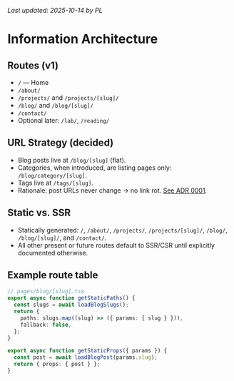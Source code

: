_Last updated: 2025-10-14 by PL_

# Information Architecture

## Routes (v1)

- `/` — Home
- `/about/`
- `/projects/` and `/projects/[slug]/`
- `/blog/` and `/blog/[slug]/`
- `/contact/`
- Optional later: `/lab/`, `/reading/`

## URL Strategy (decided)

- Blog posts live at `/blog/[slug]` (flat).
- Categories, when introduced, are listing pages only: `/blog/category/[slug]`.
- Tags live at `/tags/[slug]`.
- Rationale: post URLs never change → no link rot. [See ADR 0001](../decisions/0001-url-strategy.md).

## Static vs. SSR

- Statically generated: `/`, `/about/`, `/projects/`, `/projects/[slug]/`, `/blog/`, `/blog/[slug]/`, and `/contact/`.
- All other present or future routes default to SSR/CSR until explicitly documented otherwise.

## Example route table

```ts
// pages/blog/[slug].tsx
export async function getStaticPaths() {
  const slugs = await loadBlogSlugs();
  return {
    paths: slugs.map((slug) => ({ params: { slug } })),
    fallback: false,
  };
}

export async function getStaticProps({ params }) {
  const post = await loadBlogPost(params.slug);
  return { props: { post } };
}
```
